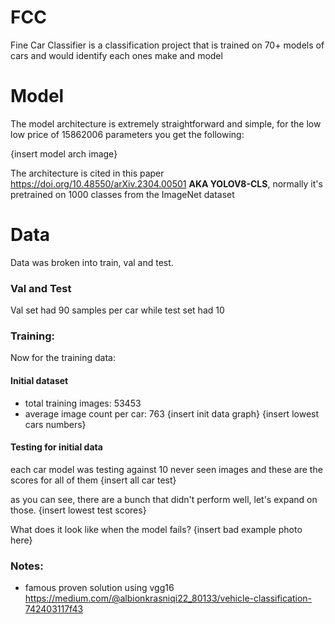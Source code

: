 # FCC
Fine Car Classifier is a classification project that is trained on 70+ models of cars and would identify each ones make and model


# Model
The model architecture is extremely straightforward and simple, for the low low price of 15862006 parameters you get the following:

{insert model arch image}

The architecture is cited in this paper https://doi.org/10.48550/arXiv.2304.00501 **AKA YOLOV8-CLS**, normally it's pretrained on 1000 classes from the ImageNet dataset

# Data
Data was broken into train, val and test.

### Val and Test
Val set had 90 samples per car while test set had 10

### Training:
Now for the training data:

#### Initial dataset
- total training images: 53453
- average image count per car: 763
{insert init data graph}
{insert lowest cars numbers}

#### Testing for initial data
each car model was testing against 10 never seen images and these are the scores for all of them
{insert all car test}

as you can see, there are a bunch that didn't perform well, let's expand on those.
{insert lowest test scores}


What does it look like when the model fails?
{insert bad example photo here}

### Notes:
- famous proven solution using vgg16 https://medium.com/@albionkrasniqi22_80133/vehicle-classification-742403117f43